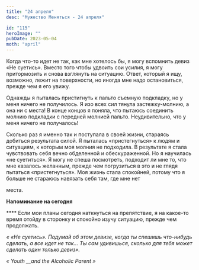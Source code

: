 ```yaml
---
title: "24 апреля"
desc: "Мужество Меняться - 24 апреля"

id: "115"
heroImage: ""
pubDate: 2023-05-04
moth: "april"
---
```


Когда что-то идет не так, как мне хотелось бы, я могу вспомнить девиз «Не
суетись». Вместо того чтобы удвоить сои усилия, я могу притормозить и снова
взглянуть на ситуацию. Ответ, который я ищу, возможно, лежит на поверхности,
но иногда мне надо остановиться, прежде чем я его увижу.

Однажды я пыталась пристигнуть к пальто съемную подкладку, но у меня ничего не
получилось. Я изо всех сил тянула застежку-молнию, а она ни с места! В конце
концов я поняла, что пытаюсь соединить молнию подкладки с передней молнией
пальто. Неудивительно, что у меня ничего не получалось!

Сколько раз я именно так и поступала в своей жизни, стараясь добиться
результата силой. Я пыталась «пристегнуться» к людям и ситуациям, к которым
моя молния не подходила. В результате я стала чувствовать себя вечно
обделенной и обескураженной. Но я научилась «не суетиться». Я могу не спеша
посмотреть, подходит ли мне то, что мне казалось желанным, прежде чем
погрузиться в это и не глядя пытаться «пристегнуться». Моя жизнь стала
спокойней, потому что я больше не стараюсь навязать себя там, где мне нет

места.

**Напоминание на сегодня**

\*\*\*\* Если мои планы сегодня наткнуться на препятствие, я на какое-то время
отойду в сторонку и спокойно изучу ситуацию, прежде чем продолжать.

_« «Не суетись». Подумай об этом девизе, когда ты спешишь что-нибудь сделать,
а все идет не так… Ты сам удивишься, сколько для тебя может сделать один
только девиз»._

_«_ _Youth_ _\_\_and_ _the_ _Alcoholic_ _Parent_ _»_
